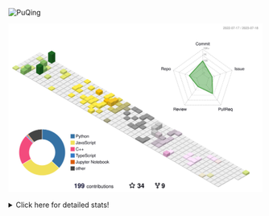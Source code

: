 ![PuQing](https://user-images.githubusercontent.com/27223114/171565019-9a56fae6-b08b-421f-99db-7e830da42371.png)

![](./profile-3d-contrib/profile-season-animate.svg)

<details>
<summary>Click here for detailed stats!</summary>

<!--START_SECTION:waka-->
![Lines of code](https://img.shields.io/badge/From%20Hello%20World%20I%27ve%20Written-705.1%20thousand%20lines%20of%20code-blue)

**🐱 My GitHub Data** 

> 📦 249.6 kB Used in GitHub's Storage 
 > 
> 🏆 83 Contributions in the Year 2023
 > 
> 🚫 Not Opted to Hire
 > 
> 📜 28 Public Repositories 
 > 
> 🔑 27 Private Repositories 
 > 
**I'm an Early 🐤** 

```text
🌞 Morning                289 commits         █████░░░░░░░░░░░░░░░░░░░░   19.33 % 
🌆 Daytime                774 commits         █████████████░░░░░░░░░░░░   51.77 % 
🌃 Evening                178 commits         ███░░░░░░░░░░░░░░░░░░░░░░   11.91 % 
🌙 Night                  254 commits         ████░░░░░░░░░░░░░░░░░░░░░   16.99 % 
```


📊 **This Week I Spent My Time On** 

```text
💬 Programming Languages: 
Markdown                 7 hrs 26 mins       ███████████████████░░░░░░   76.16 % 
Jupyter Notebook         1 hr 6 mins         ███░░░░░░░░░░░░░░░░░░░░░░   11.35 % 
TypeScript               25 mins             █░░░░░░░░░░░░░░░░░░░░░░░░   04.40 % 
JavaScript               24 mins             █░░░░░░░░░░░░░░░░░░░░░░░░   04.24 % 
JSON                     10 mins             ░░░░░░░░░░░░░░░░░░░░░░░░░   01.74 % 

🔥 Editors: 
Obsidian                 7 hrs 12 mins       ██████████████████░░░░░░░   73.72 % 
VS Code                  2 hrs 34 mins       ███████░░░░░░░░░░░░░░░░░░   26.28 % 

💻 Operating System: 
Windows                  9 hrs 46 mins       █████████████████████████   100.00 % 
```


<!--END_SECTION:waka-->
</details>

